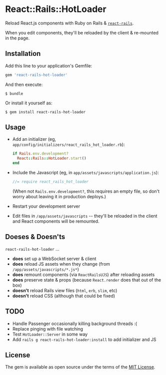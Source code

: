 # React::Rails::HotLoader

Reload React.js components with Ruby on Rails & [`react-rails`](http://github.com/reactjs/react-rails).

When you edit components, they'll be reloaded by the client & re-mounted in the page.

## Installation

Add this line to your application's Gemfile:

```ruby
gem 'react-rails-hot-loader'
```

And then execute:

    $ bundle

Or install it yourself as:

    $ gem install react-rails-hot-loader

## Usage

- Add an initializer (eg, `app/config/initializers/react_rails_hot_loader.rb`):

  ```ruby
  if Rails.env.development?
    React::Rails::HotLoader.start()
  end
  ```

- Include the Javascript (eg, in `app/assets/javascripts/application.js`):

  ```js
  //= require react_rails_hot_loader
  ```

  (When not `Rails.env.development?`, this requires an empty file, so don't worry about leaving it in production deploys.)

- Restart your development server

- Edit files in `/app/assets/javascripts` -- they'll be reloaded in the client and React components will be remounted.

## Doeses & Doesn'ts

`react-rails-hot-loader` ...

- __does__ set up a WebSocket server & client
- __does__ reload JS assets when they change (from `/app/assets/javascripts/*.js*`)
- __does__ remount components (via `ReactRailsUJS`) after reloading assets
- __does__ preserve state & props (because `React.render` does that out of the box)
- __doesn't__ reload Rails view files (`html`, `erb`, `slim`, etc)
- __doesn't__ reload CSS (although that could be fixed)

## TODO

- Handle Passenger occasionally killing background threads :(
- Replace pinging with file watching
- Test `HotLoader::Server` in some way
- Add `rails g react-rails-hot-loader:install` to add initializer and JS

## License

The gem is available as open source under the terms of the [MIT License](http://opensource.org/licenses/MIT).
